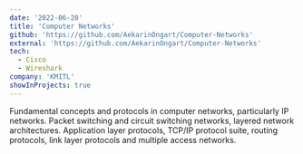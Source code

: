 ```yaml
---
date: '2022-06-20'
title: 'Computer Networks'
github: 'https://github.com/AekarinOngart/Computer-Networks'
external: 'https://github.com/AekarinOngart/Computer-Networks'
tech:
  - Cisco
  - Wireshark
company: 'KMITL'
showInProjects: true
---
```


Fundamental concepts and protocols in computer networks, particularly IP networks.
Packet switching and circuit switching networks, layered network architectures. Application layer
protocols, TCP/IP protocol suite, routing protocols, link layer protocols and multiple access networks.
